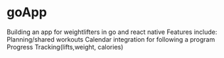 # goApp
Building an app for weightlifters in go and react native
Features include:
Planning/shared workouts
Calendar integration for following a program
Progress Tracking(lifts,weight, calories)
